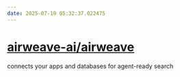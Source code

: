 ```yaml
---
date: 2025-07-19 05:32:37.022475
---
```


# [airweave-ai/airweave](https://github.com/airweave-ai/airweave)

connects your apps and databases for agent-ready search